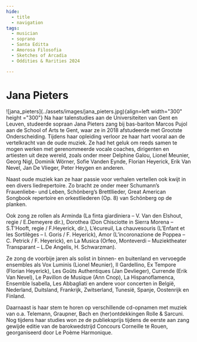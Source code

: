 ```yaml
---
hide:
  - title
  - navigation
tags: 
  - musician
  - soprano
  - Santa Editta
  - Amorosa Filosofia
  - Sketches of Arcadia
  - Oddities & Rarities 2024

---
```


# Jana Pieters

<div class="grid" markdown>
![jana_pieters](../assets/images/jana_pieters.jpg){align=left width="300" height ="300"}
Na haar talenstudies aan de Universiteiten van Gent en Leuven, studeerde sopraan Jana Pieters zang bij bas-bariton Marcos Pujol aan de School of Arts te Gent, waar ze in 2018 afstudeerde met Grootste
Onderscheiding. Tijdens haar opleiding verloor ze haar hart vooral aan de vertelkracht van de oude muziek. Ze had het geluk om reeds samen te mogen werken met gerenommeerde vocale coaches, dirigenten en artiesten uit deze wereld, zoals onder meer Delphine Galou, Lionel Meunier, Georg Nigl, Dominik Wörner, Sofie Vanden Eynde, Florian Heyerick, Erik Van Nevel, Jan De Vlieger, Peter Heygen en anderen.

</div> 

Naast oude muziek kan ze haar passie voor verhalen vertellen ook kwijt in een divers liedrepertoire. Zo bracht ze onder meer Schumann’s Frauenliebe- und Leben, Schönberg’s Brettllieder, Great American Songbook repertoire en orkestliederen (Op. 8) van Schönberg op de planken.

Ook zong ze rollen als Arminda (La finta giardiniera – V. Van den Elshout, regie / E.Demeyere dir.), Dorothea (Don Chisciotte in Sierra Morena – S.T’Hooft, regie / F.Heyerick, dir.), L’écureuil, La chauvesouris (L’Enfant et les Sortilèges – I. Goris / F. Heyerick), Amor (L’incoronazione de Poppea – C. Petrick / F. Heyerick), en La Musica (Orfeo, Monteverdi – Muziektheater Transparant – L.De Angelis, H. Schwarzman).

Ze zong de voorbije jaren als solist in binnen- en buitenland en vervoegde ensembles als Vox Luminis (Lionel Meunier), Il Gardellino, Ex Tempore (Florian Heyerick), Les Goûts Authentiques (Jan Devlieger), Currende (Erik Van Nevel), Le Pavillon de Musique (Ann Cnop), La Hispanoflamenca, Ensemble Isabella, Les Abbagliati en andere voor concerten in België, Nederland, Duitsland, Frankrijk, Zwitserland, Tunesië, Spanje, Oostenrijk en Finland.

Daarnaast is haar stem te horen op verschillende cd-opnamen met muziek van o.a. Telemann, Graupner, Bach en (her)ontdekkingen Rolle & Sarcuni. Nog tijdens haar studies won ze de publieksprijs tijdens de eerste aan zang gewijde editie van de barokwedstrijd Concours Corneille te Rouen, georganiseerd door Le Poème Harmonique.


